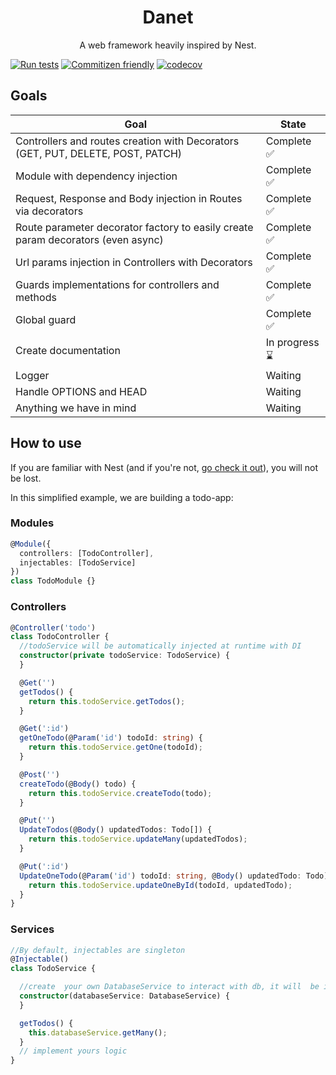 <h1 align="center">Danet</h1>
<p align="center">A web framework heavily inspired by Nest.</p>


[![Run tests](https://github.com/Sorikairox/Danet/actions/workflows/run-tests.yml/badge.svg)](https://github.com/Sorikairox/Danet/actions/workflows/run-tests.yml)
[![Commitizen friendly](https://img.shields.io/badge/commitizen-friendly-brightgreen.svg)](http://commitizen.github.io/cz-cli/)
[![codecov](https://codecov.io/gh/Sorikairox/Danet/branch/main/graph/badge.svg?token=R6WXVC669Z)](https://codecov.io/gh/Sorikairox/Danet)
## Goals

| Goal                                                              | State        |
|-------------------------------------------------------------------|--------------|
| Controllers and routes creation with Decorators (GET, PUT, DELETE, POST, PATCH) | Complete ✅   |
| Module with dependency injection                                  | Complete ✅   |
| Request, Response and Body injection in Routes via decorators     | Complete ✅   |
| Route parameter decorator factory to easily create param decorators (even async) | Complete ✅   |
| Url params injection in Controllers with Decorators               | Complete ✅   |
| Guards implementations for controllers and methods                | Complete ✅   |
| Global guard                                                      | Complete ✅   |
| Create documentation                                              | In progress ⌛ |
| Logger                                                            | Waiting      |
| Handle OPTIONS and HEAD                                           | Waiting      |
| Anything we have in mind                                          | Waiting      |


## How to use

If you are familiar with Nest (and if you're not, [go check it out](https://nestjs.com/)), you will not be lost.

In this simplified example, we are building a todo-app: 

### Modules

```Typescript
@Module({
  controllers: [TodoController],
  injectables: [TodoService]
})
class TodoModule {}
```


### Controllers

```Typescript
@Controller('todo')
class TodoController {
  //todoService will be automatically injected at runtime with DI
  constructor(private todoService: TodoService) {
  }

  @Get('')
  getTodos() {
    return this.todoService.getTodos();
  }

  @Get(':id')
  getOneTodo(@Param('id') todoId: string) {
    return this.todoService.getOne(todoId);
  }

  @Post('')
  createTodo(@Body() todo) {
    return this.todoService.createTodo(todo);
  }

  @Put('')
  UpdateTodos(@Body() updatedTodos: Todo[]) {
    return this.todoService.updateMany(updatedTodos);
  }

  @Put(':id')
  UpdateOneTodo(@Param('id') todoId: string, @Body() updatedTodo: Todo) {
    return this.todoService.updateOneById(todoId, updatedTodo);
  }
}
```


### Services

```Typescript
//By default, injectables are singleton
@Injectable()
class TodoService {

  //create  your own DatabaseService to interact with db, it will  be injected
  constructor(databaseService: DatabaseService) {
  }

  getTodos() {
    this.databaseService.getMany();
  }
  // implement yours logic
}
```
